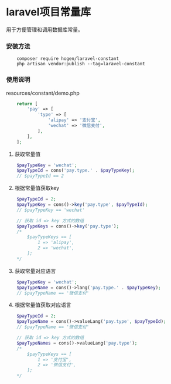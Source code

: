 # laravel项目常量库

用于方便管理和调用数据库常量。

### 安装方法
```shell
    composer require hogen/laravel-constant
    php artisan vendor:publish --tag=laravel-constant
```

### 使用说明

resources/constant/demo.php
```php
    return [
        'pay' => [
            'type' => [
                'alipay' => '支付宝',
                'wechat' => '微信支付',
            ],
        ],
    ];
```

1. 获取常量值
```php
    $payTypeKey = 'wechat';
    $payTypeId = cons('pay.type.' . $payTypeKey);
    // $payTypeId == 2
```

2. 根据常量值获取key
```php
    $payTypeId = 2;
    $payTypeKey = cons()->key('pay.type', $payTypeId);
    // $payTypeKey == 'wechat'

    // 获取 id => key 方式的数组
    $payTypeKeys = cons()->key('pay.type');
    /*
        $payTypeKeys == [
            1 => 'alipay',
            2 => 'wechat',
        ];
    */
```

3. 获取常量对应语言
```php
    $payTypeKey = 'wechat';
    $payTypeName = cons()->lang('pay.type.' . $payTypeKey);
    // $payTypeName == '微信支付'
```

4. 根据常量值获取对应语言
```php
    $payTypeId = 2;
    $payTypeName = cons()->valueLang('pay.type', $payTypeId);
    // $payTypeName == '微信支付'

    // 获取 id => key 方式的数组
    $payTypeNames = cons()->valueLang('pay.type');
    /*
        $payTypeKeys == [
            1 => '支付宝',
            2 => '微信支付',
        ];
    */
```
